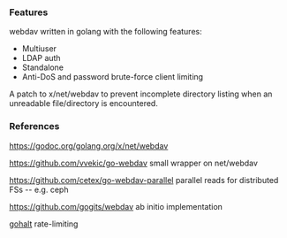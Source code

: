 ### Features
webdav written in golang with the following features:
   * Multiuser
   * LDAP auth
   * Standalone
   * Anti-DoS and password brute-force client limiting

A patch to x/net/webdav to prevent incomplete directory listing when an unreadable file/directory is encountered.

### References
https://godoc.org/golang.org/x/net/webdav 

https://github.com/vvekic/go-webdav 
	small wrapper on net/webdav

https://github.com/cetex/go-webdav-parallel
	parallel reads for distributed FSs -- e.g. ceph

https://github.com/gogits/webdav
	ab initio implementation

[gohalt](https://github.com/1pkg/gohalt) rate-limiting
   
